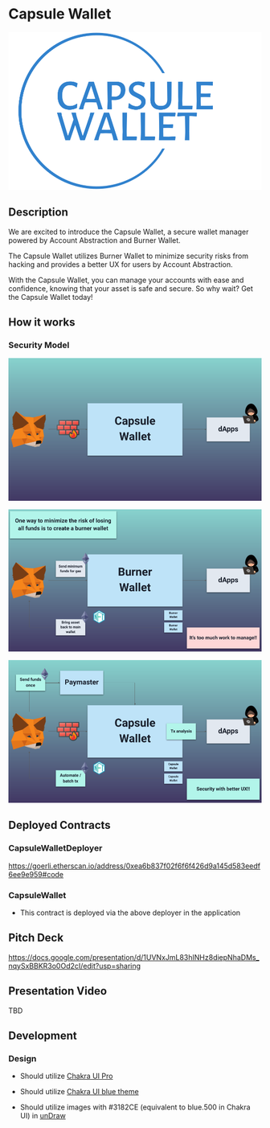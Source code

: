 # Capsule Wallet

!["logo"](./packages/app/public/img/logo.png)

## Description

We are excited to introduce the Capsule Wallet, a secure wallet manager powered by Account Abstraction and Burner Wallet.

The Capsule Wallet utilizes Burner Wallet to minimize security risks from hacking and provides a better UX for users by Account Abstraction.

With the Capsule Wallet, you can manage your accounts with ease and confidence, knowing that your asset is safe and secure. So why wait? Get the Capsule Wallet today!

## How it works

### Security Model

!["concept"](./docs/concept.png)

!["burner-wallet"](./docs/burner-wallet.png)

!["account-abstraction"](./docs/account-abstraction.png)

## Deployed Contracts

### CapsuleWalletDeployer

https://goerli.etherscan.io/address/0xea6b837f02f6f6f426d9a145d583eedf6ee9e959#code

### CapsuleWallet

- This contract is deployed via the above deployer in the application

## Pitch Deck

https://docs.google.com/presentation/d/1UVNxJmL83hINHz8diepNhaDMs_nqySxBBKR3o0Od2cI/edit?usp=sharing

## Presentation Video

TBD

## Development

### Design

- Should utilize [Chakra UI Pro](https://pro.chakra-ui.com/)

- Should utilize [Chakra UI blue theme](https://chakra-ui.com/docs/styled-system/theme#blue)

- Should utilize images with #3182CE (equivalent to blue.500 in Chakra UI) in [unDraw](https://undraw.co/)
